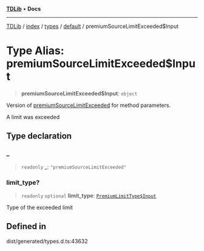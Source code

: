 [**TDLib**](../../../../../../README.md) • **Docs**

***

[TDLib](../../../../../../modules.md) / [index](../../../../../README.md) / [types](../../../README.md) / [default](../README.md) / premiumSourceLimitExceeded$Input

# Type Alias: premiumSourceLimitExceeded$Input

> **premiumSourceLimitExceeded$Input**: `object`

Version of [premiumSourceLimitExceeded](premiumSourceLimitExceeded.md) for method parameters.

A limit was exceeded

## Type declaration

### \_

> `readonly` **\_**: `"premiumSourceLimitExceeded"`

### limit\_type?

> `readonly` `optional` **limit\_type**: [`PremiumLimitType$Input`](PremiumLimitType$Input.md)

Type of the exceeded limit

## Defined in

dist/generated/types.d.ts:43632
